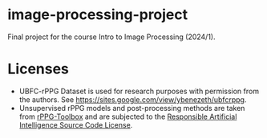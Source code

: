 # image-processing-project
Final project for the course Intro to Image Processing (2024/1).

# Licenses
- UBFC-rPPG Dataset is used for research purposes with permission from the authors. See https://sites.google.com/view/ybenezeth/ubfcrppg.
- Unsupervised rPPG models and post-processing methods are taken from [rPPG-Toolbox](https://github.com/ubicomplab/rPPG-Toolbox/) and are subjected to the [Responsible Artificial Intelligence Source Code License](LICENSE).